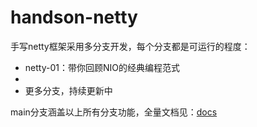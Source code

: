 # handson-netty
手写netty框架采用多分支开发，每个分支都是可运行的程度：
- netty-01：带你回顾NIO的经典编程范式
- 
- 更多分支，持续更新中

main分支涵盖以上所有分支功能，全量文档见：[docs](docs)

